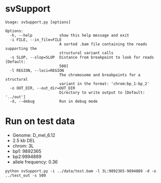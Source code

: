 # svSupport


```
Usage: svSupport.py [options]

Options:
  -h, --help            show this help message and exit
  -i FILE, --in_file=FILE
                        A sorted .bam file containing the reads supporting the
                        structural variant calls
  -s SLOP, --slop=SLOP  Distance from breakpoint to look for reads [Default:
                        500]
  -l REGION, --loci=REGION
                        The chromosome and breakpoints for a structural
                        variant in the format: 'chrom:bp_1-bp_2'
  -o OUT_DIR, --out_dir=OUT_DIR
                        Directory to write output to [Default: '../out']
  -d, --debug           Run in debug mode
```

# Run on test data
* Genome: D_mel_6.12
* 2.5 kb DEL
* chrom: 3L
* bp1: 9892365
* bp2:9894889
* allele frequency: 0.36

`python svSupport.py -i ../data/test.bam -l 3L:9892365-9894889 -d -o ../test_out -s 500`

